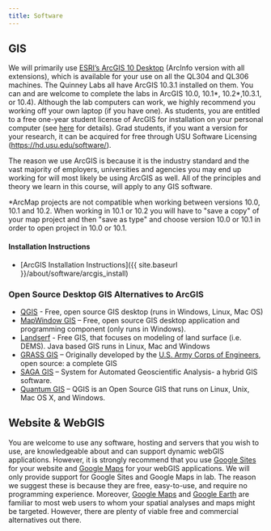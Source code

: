 ```yaml
---
title: Software
---
```


## GIS

We will primarily use [ESRI’s ArcGIS 10 Desktop](http://www.esri.com/software/arcgis/arcinfo/index.html) (ArcInfo version with all extensions), which is available for your use on all the QL304 and QL306 machines. The Quinney Labs all have ArcGIS 10.3.1 installed on them. You can and are welcome to complete the labs in ArcGIS 10.0, 10.1*, 10.2*,10.3.1, or 10.4). Although the lab computers can work, we highly recommend you working off your own laptop (if you have one). As students, you are entitled to a free one-year student license of ArcGIS for installation on your personal computer (see [here](http://www.joewheaton.org/Home/students-teaching/teaching-materials/gis-help/arcgis-desktop-10---education-edition) for details). Grad students, if you want a version for your research, it can be acquired for free through USU Software Licensing (<https://hd.usu.edu/software/>).

The reason we use ArcGIS is because it is the industry standard and the vast majority of employers, universities and agencies you may end up working for will most likely be using ArcGIS as well. All of the principles and theory we learn in this course, will apply to any GIS software.

*ArcMap projects are not compatible when working between versions 10.0, 10.1 and 10.2.  When working in 10.1 or 10.2 you will have to "save a copy" of your map project and then "save as type" and choose version 10.0 or 10.1 in order to open project in 10.0 or 10.1.

#### Installation Instructions

- [ArcGIS Installation Instructions]({{ site.baseurl }}/about/software/arcgis_install)

### Open Source Desktop GIS Alternatives to ArcGIS

- [QGIS](http://www.qgis.org/) - Free, open source GIS desktop (runs in Windows, Linux, Mac OS)
- [MapWindow GIS](http://www.mapwindow.org/) – Free, open source GIS desktop application and programming component (only runs in Windows).
- [Landserf](http://landserf.org/) - Free GIS, that focuses on modeling of land surface (i.e. DEMS). Java based GIS runs in Linux, Mac and Windows
- [GRASS GIS](http://grass.osgeo.org/) – Originally developed by the [U.S. Army Corps of Engineers](http://www.usace.army.mil/), open source: a complete GIS
- [SAGA GIS](http://www.saga-gis.org/) – System for Automated Geoscientific Analysis- a hybrid GIS software. 
- [Quantum GIS](http://www.qgis.org/) – QGIS is an Open Source GIS that runs on Linux, Unix, Mac OS X, and Windows.

## Website & WebGIS

You are welcome to use any software, hosting and servers that you wish to use, are knowledgeable about and can support dynamic webGIS applications. However, it is strongly recommend that you use [Google Sites](https://sites.google.com/) for your website and [Google Maps](http://maps.google.com/) for your webGIS applications. We will only provide support for Google Sites and Google Maps in lab. The reason we suggest these is because they are free, easy-to-use, and require no programming experience. Moreover, [Google Maps](http://maps.google.com/) and [Google Earth](http://earth.google.com/) are familiar to most web users to whom your spatial analyses and maps might be targeted. However, there are plenty of viable free and commercial alternatives out there.

